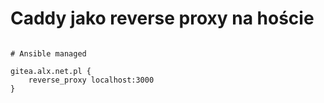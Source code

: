 # Caddy jako reverse proxy na hoście

```Caddyfile

# Ansible managed

gitea.alx.net.pl {
    reverse_proxy localhost:3000
}
```

